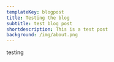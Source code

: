 ```yaml
---
templateKey: blogpost
title: Testing the blog
subtitle: test blog post
shortdescription: This is a test post
background: /img/about.png
---
```

t﻿esting